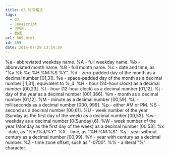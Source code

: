 ```yaml
---
title: d3 时间格式
tags:
  - d3
  - Javascript
  - 可视化
  - 数据
url: 809.html
id: 809
date: 2014-07-29 13:54:29
---
```


%a - abbreviated weekday name. %A - full weekday name. %b - abbreviated month name. %B - full month name. %c - date and time, as "%a %b %e %H:%M:%S %Y". %d - zero-padded day of the month as a decimal number \[01,31\]. %e - space-padded day of the month as a decimal number \[ 1,31\]; equivalent to %_d. %H - hour (24-hour clock) as a decimal number \[00,23\]. %I - hour (12-hour clock) as a decimal number \[01,12\]. %j - day of the year as a decimal number \[001,366\]. %m - month as a decimal number \[01,12\]. %M - minute as a decimal number \[00,59\]. %L - milliseconds as a decimal number \[000, 999\]. %p - either AM or PM. %S - second as a decimal number \[00,61\]. %U - week number of the year (Sunday as the first day of the week) as a decimal number \[00,53\]. %w - weekday as a decimal number \[0(Sunday),6\]. %W - week number of the year (Monday as the first day of the week) as a decimal number \[00,53\]. %x - date, as "%m/%d/%Y". %X - time, as "%H:%M:%S". %y - year without century as a decimal number \[00,99\]. %Y - year with century as a decimal number. %Z - time zone offset, such as "-0700". %% - a literal "%" character.